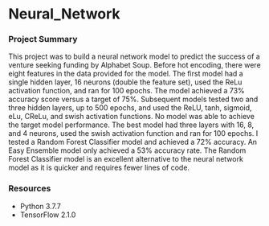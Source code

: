 # Neural_Network

### Project Summary
This project was to build a neural network model to predict the success of a venture seeking funding by Alphabet Soup.  Before hot encoding, there were eight features in the data provided for the model.  The first model had a single hidden layer, 16 neurons (double the feature set), used the ReLu activation function, and ran for 100 epochs.  The model achieved a 73% accuracy score versus a target of 75%.  Subsequent models tested two and three hidden layers, up to 500 epochs, and used the ReLU, tanh, sigmoid, eLu, CReLu, and swish activation functions.  No model was able to achieve the target model performance.  The best model had three layers with 16, 8, and 4 neurons, used the swish activation function and ran for 100 epochs.  I tested a Random Forest Classifier model and achieved a 72% accuracy.  An Easy Ensemble model only achieved a 53% accuracy rate.  The Random Forest Classifier model is an excellent alternative to the neural network model as it is quicker and requires fewer lines of code.

### Resources
+ Python 3.7.7
+ TensorFlow 2.1.0
